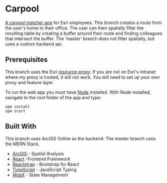 # Carpool

[A carpool matcher app](https://carpool.now.sh/home) for Esri employees. This branch creates a route from the user's home to their office. The user can then spatially filter the resulting table by creating a buffer around their route and finding colleagues that intersect the buffer. The 'master' branch does not filter spatially, but uses a custom backend api.

## Prerequisites
This branch uses the Esri [resource-proxy](https://github.com/Esri/resource-proxy). If you are not on Esri's intranet where my proxy is hosted, it will not work. You will need to set up your own proxy and feature layer.

To run the web app you must have [Node](https://nodejs.org/en/) installed. With Node installed, navigate to the root folder of the app and type:

```
npm install
npm start
```

## Built With
This branch uses ArcGIS Online as the backend. The master branch uses the MERN Stack.
* [ArcGIS](https://developers.arcgis.com/javascript/) - Spatial Analysis
* [React](https://reactjs.org/) -Frontend Framework
* [Reactstrap](https://reactstrap.github.io/) - Bootstrap for React
* [TypeScript](https://www.typescriptlang.org/) - JavaScript Typing
* [MobX](https://mobx.js.org/) - State Management
